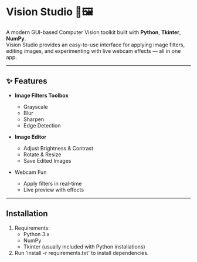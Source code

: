 # Vision Studio 🎥🖼️

A modern GUI-based Computer Vision toolkit built with **Python**, **Tkinter**, **NumPy**.  
Vision Studio provides an easy-to-use interface for applying image filters, editing images, and experimenting with live webcam effects — all in one app.

---

## ✨ Features

- **Image Filters Toolbox**  
  - Grayscale  
  - Blur  
  - Sharpen  
  - Edge Detection  

- **Image Editor**  
  - Adjust Brightness & Contrast  
  - Rotate & Resize  
  - Save Edited Images  

- Webcam Fun  
  - Apply filters in real-time  
  - Live preview with effects  

---

## Installation
 1. Requirements:
    - Python 3.x
    - NumPy
    - Tkinter (usually included with Python installations)
 2. Run 'install -r requirements.txt' to install dependencies.

